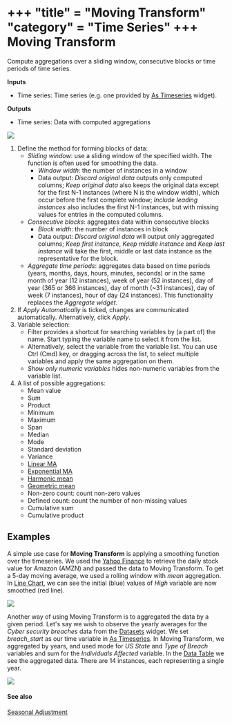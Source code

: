 +++
"title" = "Moving Transform"
"category" = "Time Series"
+++
Moving Transform
================

Compute aggregations over a sliding window, consecutive blocks or time periods of time series.

**Inputs**

- Time series: Time series (e.g. one provided by [As Timeseries](../as_timeseries/) widget).

**Outputs**

- Time series: Data with computed aggregations

![](../images/moving-transform.png)

1. Define the method for forming blocks of data:
   - *Sliding window*: use a sliding window of the specified width. The function is often used for smoothing the data.
      - *Window width*: the number of instances in a window
      - Data output: *Discard original data* outputs only computed columns; *Keep original data* also keeps the original data except for the first N-1 instances (where N is the window width), which occur before the first complete window; *Include leading instances* also includes the first N-1 instances, but with missing values for entries in the computed columns.
   - *Consecutive blocks*: aggregates data within consecutive blocks
      - *Block width*: the number of instances in block
      - Data output: *Discard original data* will output only aggregated columns; *Keep first instance*, *Keep middle instance* and *Keep last instance* will take the first, middle or last data instance as the representative for the block.
   - *Aggregate time periods*: aggregates data based on time periods (years, months, days, hours, minutes, seconds) or in the same month of year (12 instances), week of year (52 instances), day of year (365 or 366 instances), day of month (~31 instances), day of week (7 instances), hour of day (24 instances). This functionality replaces the *Aggregate widget*.
2. If *Apply Automatically* is ticked, changes are communicated automatically. Alternatively, click *Apply*.
3. Variable selection:
   - Filter provides a shortcut for searching variables by (a part of) the name. Start typing the variable name to select it from the list.
   - Alternatively, select the variable from the variable list. You can use Ctrl (Cmd) key, or dragging across the list, to select multiple variables and apply the same aggregation on them.
   - *Show only numeric variables* hides non-numeric variables from the variable list.
4. A list of possible aggregations:
   - Mean value
   - Sum
   - Product
   - Minimum
   - Maximum
   - Span
   - Median
   - Mode
   - Standard deviation
   - Variance
   - [Linear MA](https://en.wikipedia.org/wiki/Moving_average#Weighted_moving_average)
   - [Exponential MA](https://en.wikipedia.org/wiki/Moving_average#Exponential_moving_average)
   - [Harmonic mean](https://en.wikipedia.org/wiki/Harmonic_mean)
   - [Geometric mean](https://en.wikipedia.org/wiki/Geometric_mean)
   - Non-zero count: count non-zero values
   - Defined count: count the number of non-missing values
   - Cumulative sum
   - Cumulative product

Examples
--------

A simple use case for **Moving Transform** is applying a smoothing function over the timeseries. We used the [Yahoo Finance](yahoo_finance.md) to retrieve the daily stock value for Amazon (AMZN) and passed the data to Moving Transform. To get a 5-day moving average, we used a rolling window with *mean* aggregation. In [Line Chart](../line_chart/), we can see the initial (blue) values of *High* variable are now smoothed (red line).

![](../images/Moving-Transform-Example1.png)

Another way of using Moving Transform is to aggregated the data by a given period. Let's say we wish to observe the yearly averages for the *Cyber security breaches* data from the [Datasets](https://orangedatamining.com/widget-catalog/data/datasets/) widget. We set *breach_start* as our time variable in [As Timeseries](../as_timeseries/). In Moving Transform, we aggregated by years, and used mode for *US State* and *Type of Breach* variables and sum for the *Individuals Affected* variable. In the [Data Table](https://orangedatamining.com/widget-catalog/data/datatable/) we see the aggregated data. There are 14 instances, each representing a single year.

![](../images/Moving-Transform-Example2.png)

#### See also

[Seasonal Adjustment](../seasonal_adjustment/)
